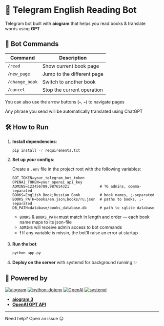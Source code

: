 # 📘 Telegram English Reading Bot

Telegram bot built with **aiogram** that helps you read books & translate words using **GPT**

## 🤖 Bot Commands

| Command        | Description                    |
|----------------|--------------------------------|
| `/read`        | Show current book page         |
| `/new_page`    | Jump to the different page     |
| `/change_book` | Switch to another book         |
| `/cancel`      | Stop the current operation     |

You can also use the arrow buttons (`➡️`, `⬅️`) to navigate pages

Any phrase you send will be automatically translated using ChatGPT


## 🛠️ How to Run

1. **Install dependencies**:
   ```bash
   pip install -r requirements.txt
   ```
2. **Set up your configs**:
    
    Create a `.env` file in the project root with the following variables:

    ```env
    BOT_TOKEN=your_telegram_bot_token
    OPENAI_TOKEN=your_openai_api_key
    ADMINS=123456789,987654321              # TG admins, comma-separated
    BOOKS=English Book;Russian Book         # book names, ;-separated
    BOOKS_PATH=books/en.json;books/ru.json  # paths to books, ;-separated
    DB_PATH=database/books_database.db      # path to sqlite database
    ```
    - `BOOKS` & `BOOKS_PATH` must match in length and order — each book name maps to its json-file
    - `ADMINS` will receive admin access to bot commands
    - ❗️ If any variable is missin, the bot'll raise an error at startup

3. **Run the bot**:
    ```bash
    python app.py
    ```
4. **Deploy on the server** with systemd for background running ✨

## 💬 Powered by

[![aiogram](https://img.shields.io/badge/aiogram-v3-blue?logo=telegram)](https://docs.aiogram.dev/en/latest/)
[![python-dotenv](https://img.shields.io/badge/dotenv-.env-green?logo=python)](https://github.com/theskumar/python-dotenv)
[![OpenAI](https://img.shields.io/badge/OpenAI-ChatGPT-black?logo=openai)](https://platform.openai.com/docs)
[![systemd](https://img.shields.io/badge/systemd-Linux-blue?logo=linux)](https://www.freedesktop.org/wiki/Software/systemd/)

- **[aiogram 3](https://github.com/aiogram/aiogram)**
- **[OpenAI GPT API](https://platform.openai.com/docs)**

----

Need help? Open an issue 😉
